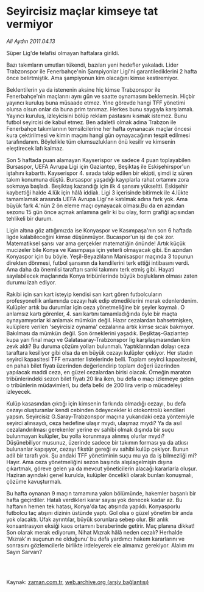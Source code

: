 # Seyircisiz maçlar kimseye tat vermiyor

*Ali Aydın 2011.04.13*

<td class="columnist-detail">
<p>Süper Lig'de telafisi olmayan haftalara girildi.</p>
<p>
<div id="haberMetinDiv">
<p>Bazı takımların umutları tükendi, bazıları yeni hedefler yakaladı. Lider Trabzonspor ile Fenerbahçe'nin Şampiyonlar Ligi'ni garantilediklerini 2 hafta önce belirtmiştik. Ama şampiyonun kim olacağını kimse kestiremiyor.
<p> Beklentilerin ya da istenenin aksine hiç kimse Trabzonspor ile Fenerbahçe'nin maçlarını aynı gün ve saatte oynamasını beklemesin. Hiçbir yayıncı kuruluş buna müsaade etmez. Yine görevde hangi TFF yönetimi olursa olsun onlar da buna prim tanımaz. Herkes bunu saygıyla karşılamalı. Yayıncı kuruluş, izleyicisini bölüp reklam pastasını kısmak istemez. Bunu futbol seyircisi de kabul etmez. Ben adaletli olmak adına Trabzon ile Fenerbahçe takımlarının temsilcilerine her hafta oynanacak maçlar öncesi kura çektirilmesi ve kimin maçını hangi gün oynayacağının tespit edilmesi tarafındanım. Böylelikle tüm olumsuzlukların önü kesilir ve kimsenin eleştirecek lafı kalmaz.
<p> Son 5 haftada puan alamayan Kayserispor ve sadece 4 puan toplayabilen Bursaspor, UEFA Avrupa Ligi için Gaziantep, Beşiktaş ile Eskişehirspor'un iştahını kabarttı. Kayserispor 4. sırada takip edilen bir ekipti, şimdi iz süren takım konumuna düştü. Bursaspor yaşadığı kayıplarla rahat ortamını zora sokmaya başladı. Beşiktaş kazandığı için ilk 4 şansını yükseltti. Eskişehir kaybettiği halde 4.lük için hâlâ iddialı. Ligi 3 içerisinde bitirmek ile 4.lükte tamamlamak arasında UEFA Avrupa Ligi'ne katılmak adına fark yok. Ama büyük fark 4.'nün 2 ön eleme maçı oynayacak olması.Bu da en azından sezonu 15 gün önce açmak anlamına gelir ki bu olay, form grafiği açısından tehlikeli bir durum.
<p> Ligin altına göz attığımızda ise Konyaspor ve Kasımpaşa'nın son 6 haftada ligde kalabileceğini kimse düşünmüyor. Bucaspor'un işi de çok zor. Matematiksel şansı var ama gerçekler matematiğin önünde! Artık küçük mucizeler bile Konya ve Kasımpaşa için yeterli olmayacak gibi. En azından Konyaspor için bu böyle. Yeşil-Beyazlıların Manisaspor maçında 3 topunun direkten dönmesi, futbol şansının da kendilerini terk ettiği intibasını verdi. Ama daha da önemlisi taraftarı sanki takımını terk etmiş gibi. Hayati sayılabilecek maçlarında Konya tribünlerinde büyük boşlukların olması zaten durumu izah ediyor.
<p> Rakibi için sarı kart isteyip kendisi sarı kart gören futbolcuların profesyonellik anlamında cezayı hak edip etmediklerini merak edenlerdenim. Kulüpler artık bu durumlar için ceza yönetmeliğine bir şeyler koymalı. O anlamsız kartı görenler, 4. sarı kartını tamamladığında öyle bir maçta oynayamıyorlar ki anlamak mümkün değil. Hazır cezalardan bahsetmişken, kulüplere verilen 'seyircisiz oynama' cezalarına artık kimse sıcak bakmıyor. Bakılması da mümkün değil. Son örneklerini yaşadık. Beşiktaş-Gaziantep kupa yarı final maçı ve Galatasaray-Trabzonspor lig karşılaşmasından kim zevk aldı? Bu duruma çözüm yolları bulunmalı. Yaptıklarından dolayı ceza taraftara kesiliyor gibi olsa da en büyük cezayı kulüpler çekiyor. Her stadın seyirci kapasitesi TFF envanter listelerinde belli. Toplam seyirci kapasitesini, en pahalı bilet fiyatı üzerinden değerlendirip toplam değeri üzerinden yapılacak maddi ceza, en güzel cezalardan birisi olacak. Örneğin maraton tribünlerindeki sezon bilet fiyatı 20 lira iken, bu defa o maçı izlemeye gelen o tribünlerin müdavimleri, bu defa belki de 200 lira verip o mücadeleyi izleyecek.
<p> Kulüp kasasından çıktığı için kimsenin farkında olmadığı cezayı, bu defa cezayı oluşturanlar kendi cebinden ödeyecekler ki otokontrolü kendileri yapsın. Seyircisiz G.Saray-Trabzonspor maçına yukarıdaki ceza yöntemiyle seyirci alınsaydı, ceza hedefine ulaşır mıydı, ulaşmaz mıydı? Ya da asıl cezalandırılması gerekenler yerine ev sahibi olmak dışında bir suçu bulunmayan kulüpler, bu yolla korunmaya alınmış olurlar mıydı? Düşünebiliyor musunuz, üzerinde sadece bir takımın forması ya da atkısı bulunanlar kapışıyor, cezayı fikstür gereği ev sahibi kulüp çekiyor. Bunun adil bir tarafı yok. Şu andaki TFF yönetiminin suçu mu ya da iş bilmezliği mi? Hayır. Ama ceza yönetmeliğini sezon başında alışılagelmişin dışına çıkartmak, göreve gelen ya da mevcut yöneticilerin alacağı kararlarla oluşur. Haziran ayındaki genel kurulda, kulüpler öncelikli olarak bunları konuşmalı, çözüme kavuşturmalı.
<p> Bu hafta oynanan 9 maçın tamamına yakın bölümünde, hakemler başarılı bir hafta geçirdiler. Hatalı verdikleri karar sayısı yok denecek kadar az. Bu haftanın hemen tek hatası, Konya'da taç atışında yapıldı. Konyasporlu futbolcu taç atışını dizinin üstünde yaptı. Gol olsa o güzel yönetim bir anda yok olacaktı. Ufak ayrıntılar, büyük sorunlara sebep olur. Bir anlık konsantrasyon eksiği kaos ortamını beraberinde getirir. Maç planına dikkat! Son olarak merak ediyorum, Nihat Mızrak hâlâ neden cezalı? Herhalde 'Mızrak'ın suçunun ne olduğunu' bu defa yardımcı hakem kararlarını ve sonrasını gözlemcilerle birlikte irdeleyerek ele almamız gerekiyor. Alalım mı Sayın Sarvan? </p></p></p></p></p></p></p></div>
</p>


<p><br>
		 </br></p></td>

Kaynak: [zaman.com.tr](http://zaman.com.tr/yazar.do?yazino=1120796), [web.archive.org (arşiv bağlantısı)](http://web.archive.org/web/20110425005150/http://www.zaman.com.tr:80/yazar.do?yazino=1120796)
